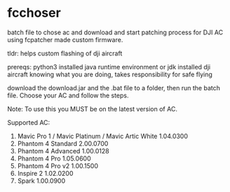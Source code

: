 # fcchoser
batch file to chose ac and download and start patching process for DJI AC using fcpatcher made custom firmware. 

tldr: helps custom flashing of dji aircraft

prereqs:
python3 installed
java runtime environment or jdk installed
dji aircraft
knowing what you are doing, takes responsibility for safe flying

download the download.jar and the .bat file to a folder, then run the batch file. Choose your AC and follow the steps.

Note: To use this you MUST be on the latest version of AC.

Supported AC: 

   1) Mavic Pro 1 / Mavic Platinum / Mavic Artic White 1.04.0300
   2) Phantom 4 Standard 2.00.0700
   3) Phantom 4 Advanced 1.00.0128
   4) Phantom 4 Pro 1.05.0600
   5) Phantom 4 Pro v2 1.00.1500
   6) Inspire 2 1.02.0200
   7) Spark 1.00.0900
